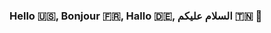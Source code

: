 ### Hello 🇺🇸, Bonjour 🇫🇷, Hallo 🇩🇪, السلام عليكم 🇹🇳 👋

<!--
**KarimJedda/KarimJedda** is a ✨ _special_ ✨ repository because its `README.md` (this file) appears on your GitHub profile.

Here are some ideas to get you started:

- 🔭 I’m currently working on ...
- 🌱 I’m currently learning ...
- 👯 I’m looking to collaborate on ...
- 🤔 I’m looking for help with ...
- 💬 Ask me about ...
- 📫 How to reach me: ...
- 😄 Pronouns: ...
- ⚡ Fun fact: ...
-->
